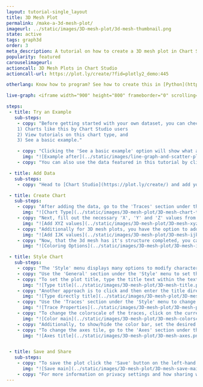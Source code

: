 ```yaml
---
layout: tutorial-single_layout
title: 3D Mesh Plot
permalink: /make-a-3d-mesh-plot/
imageurl: ../static/images/3D-mesh-plot/3d-mesh-thumbnail.png
state: active
tags: graph3d
order: 3
meta_description: A tutorial on how to create a 3D mesh plot in Chart Studio.
popularity: featured
carouselimageurl:
actioncall: 3D Mesh Plots in Chart Studio
actioncall-url: https://plot.ly/create/?fid=plotly2_demo:445

otherlang: Know how to program? See how to create this in [Python](https://plot.ly/python/3d-mesh-plots/) or [R](https://plot.ly/r/3d-mesh-plots/).

live-graph: <iframe width="900" height="800" frameborder="0" scrolling="no" src="//plot.ly/~plotly2_demo/445.embed"></iframe>

steps:
 - title: Try an Example
   sub-steps:
    - copy: "Before getting started with your own dataset, you can check out an example. First, select the 'Type' menu. Hovering the mouse over the chart type icon will display three options:
    1) Charts like this by Chart Studio users
    2) View tutorials on this chart type, and
    3) See a basic example."

    - copy: "Clicking the 'See a basic example' option will show what a sample chart looks like after adding data and editing with the style. You'll also see what labels and style attributes were selected for this specific chart, as well as the end result."
      img: "![Example after](../static/images/line-graph-and-scatter-plot-with-excel/scatter-try-example.gif)"
    - copy: "You can also use the data featured in this tutorial by clicking on 'Open This Data in Chart Studio' on the left-hand side. It'll open in Chart Studio."

 - title: Add Data
   sub-steps:
    - copy: "Head to [Chart Studio](https://plot.ly/create/) and add your data. You have the option of typing directly in the grid, uploading your file, or entering a URL of an online dataset. Chart Studio accepts .xls, .xlsx, or .csv files. For more information on how to enter your data, see [this](https://help.plot.ly/add-data-to-the-plotly-grid/) tutorial."

 - title: Create Chart
   sub-steps:
    - copy: "After adding the data, go to the 'Traces' section under the 'Structure' menu on the left-hand side. Choose the 'Type' of trace, then choose '3D Mesh' under '3D' chart type."
      img: "![Chart Type](../static/images/3D-mesh-plot/3D-mesh-chart-type.png)"
    - copy: "Next, fill out the necessary 'X', 'Y' and 'Z' values from their respective dropdown menus. This will create a raw 3D mesh, as seen below."
      img: "![Add XYZ values](../static/images/3D-mesh-plot/3D-mesh-xyz.png)"
    - copy: "Additionally for 3D mesh plots, you have the option to add values for the attributes 'I', 'J' and 'K' that can be found immediately below within the trace panel."
      img: "![Add IJK values](../static/images/3D-mesh-plot/3D-mesh-ijk.png)"
    - copy: "Now, that the 3d mesh has it's structure completed, you can now add the coloring options via the following attributes: 'Intensity', 'Facecolor' or 'Vertexcolor'. The attribute 'Intensity' sets the vertex intensity values, 'Facecolor' sets the color of each face and 'Vertex' sets the color of each vertex. In this example, the coloring is set via the attribute 'Intensity' using 'Y' axis values."
      img: "![Coloring Options](../static/images/3D-mesh-plot/3D-mesh-intensity.png)"

 - title: Style Chart
   sub-steps:
    - copy: "The 'Style' menu displays many options to modify characteristics of the overall chart layout or the individual traces. To see more options about styling the chart, visit the [style and layout](https://help.plot.ly/tutorials/#layout) section of the Chart Studio documentation."
    - copy: "Use the 'General' section under the 'Style' menu to set the plot title, as well as change the layout background, margin color and font styles."
    - copy: "To set the plot title, type the title text within the textbox provided under the 'Title' property."
      img: "![Type title](../static/images/3D-mesh-plot/3D-mesh-title.png)"
    - copy: "Another approach is to click and then enter the title directly on the plot interface."
      img: "![Type directly title](../static/images/3D-mesh-plot/3D-mesh-title-direct.png)"
    - copy: "Use the 'Traces' section under the 'Style' menu to change the properties of the 3D mesh such as the colorscale, lighting effects and its position, and hoverinfo."
      img: "![Trace Properties](../static/images/3D-mesh-plot/3D-mesh-properties.png)"
    - copy: "To change the colorscale of the traces, click on the current colorscale next to the attribute 'Colorscale' which will display the available colorscale types within the dropdown menu and the corresponding preset colorscales that are available under that type. Then choose the desired colorscale. To reverse the chosen colorscale, set the 'Orientation' attribute to 'Reversed', as seen below."
      img: "![Color main](../static/images/3D-mesh-plot/3D-mesh-colorscale.png)"
    - copy: "Additionally, to show/hide the color bar, set the desired option next to the attribute 'Color Bar'. Use the 'Color Bar' section under the 'Style' menu, to change the properties of the color bar."
    - copy: "To change the axes tile, go to the 'Axes' section under the 'Style' menu and type the title text within the textbox provided under the 'Title' property for each axis."
      img: "![Axes title](../static/images/3D-mesh-plot/3D-mesh-axes.png)"


 - title: Save and Share
   sub-steps:
    - copy: "To save the plot click the 'Save' button on the left-hand side. A save modal will appear, as seen below, where you can specify the filenames and privacy settings for your plot and data grid."
      img: "![Save main](../static/images/3D-mesh-plot/3D-mesh-save-main.png)"
    - copy: "For more information on privacy settings and how sharing works, visit Chart Studio's [sharing tutorial](http://help.plot.ly/save-share-and-export-in-plotly/)."
---
```

